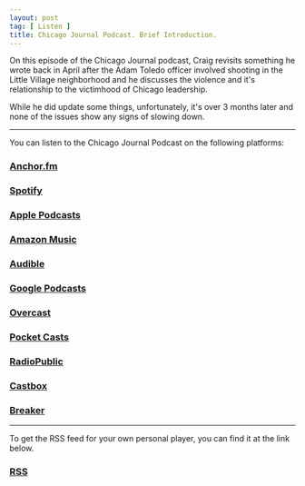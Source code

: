 ```yaml
---
layout: post
tag: [ Listen ]
title: Chicago Journal Podcast. Brief Introduction.
---
```


<p>On this episode of the Chicago Journal podcast, Craig revisits something he wrote back in April after the Adam Toledo officer involved shooting in the Little Village neighborhood and he discusses the violence and it's relationship to the victimhood of Chicago leadership.</p>
<p>While he did update some things, unfortunately, it's over 3 months later and none of the issues show any signs of slowing down.</p>

---

You can listen to the Chicago Journal Podcast on the following platforms:

<h3><a href="https://anchor.fm/chicagojournal">Anchor.fm</a></h3>

<h3><a href="https://open.spotify.com/show/7b7I2vFz15GV4YHkDvJsNW">Spotify</a></h3>

<h3><a href="https://podcasts.apple.com/us/podcast/craig-walker/id1562356270">Apple Podcasts</a></h3>

<h3><a href="https://music.amazon.com/podcasts/d772be15-b2ae-45de-b5b8-b7c68b077558/Chicago-Journal">Amazon Music</a></h3>

<h3><a href="https://www.audible.com/pd/Podcast/B08K586Q2P">Audible</a></h3>

<h3><a href="https://www.google.com/podcasts?feed=aHR0cHM6Ly9hbmNob3IuZm0vcy8xMTUzOTZmMC9wb2RjYXN0L3Jzcw==">Google Podcasts</a></h3>

<h3><a href="https://overcast.fm/itunes1562356270">Overcast</a></h3>

<h3><a href="https://pca.st/uhsts2lv">Pocket Casts</a></h3>

<h3><a href="https://radiopublic.com/chicago-journal-WopLnO">RadioPublic</a></h3>

<h3><a href="https://castbox.fm/channel/Chicago-Journal-id4047182">Castbox</a></h3>

<h3><a href="https://www.breaker.audio/chicago-journal">Breaker</a></h3>

---

To get the RSS feed for your own personal player, you can find it at the link below.

<h3><a href="https://anchor.fm/s/11537d28/podcast/rss">RSS</a></h3>

<br/>
